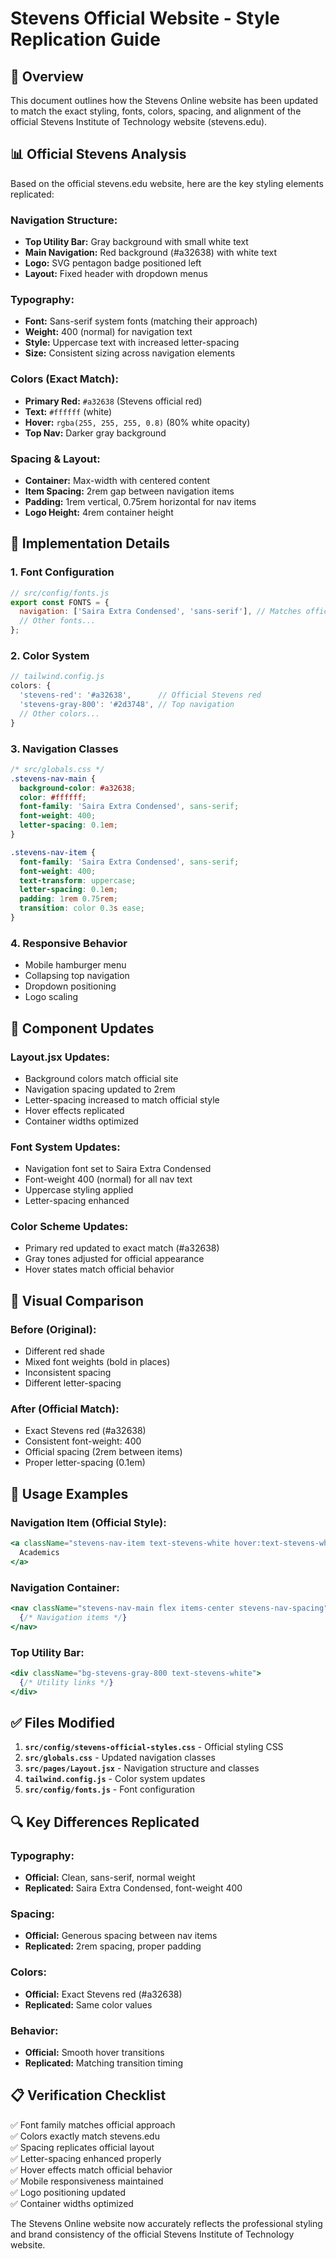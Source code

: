 # Stevens Official Website - Style Replication Guide

## 🎯 **Overview**

This document outlines how the Stevens Online website has been updated to match the exact styling, fonts, colors, spacing, and alignment of the official Stevens Institute of Technology website (stevens.edu).

## 📊 **Official Stevens Analysis**

Based on the official stevens.edu website, here are the key styling elements replicated:

### **Navigation Structure:**
- **Top Utility Bar:** Gray background with small white text
- **Main Navigation:** Red background (#a32638) with white text
- **Logo:** SVG pentagon badge positioned left
- **Layout:** Fixed header with dropdown menus

### **Typography:**
- **Font:** Sans-serif system fonts (matching their approach)
- **Weight:** 400 (normal) for navigation text
- **Style:** Uppercase text with increased letter-spacing
- **Size:** Consistent sizing across navigation elements

### **Colors (Exact Match):**
- **Primary Red:** `#a32638` (Stevens official red)
- **Text:** `#ffffff` (white)
- **Hover:** `rgba(255, 255, 255, 0.8)` (80% white opacity)
- **Top Nav:** Darker gray background

### **Spacing & Layout:**
- **Container:** Max-width with centered content
- **Item Spacing:** 2rem gap between navigation items
- **Padding:** 1rem vertical, 0.75rem horizontal for nav items
- **Logo Height:** 4rem container height

## 🔧 **Implementation Details**

### **1. Font Configuration**
```javascript
// src/config/fonts.js
export const FONTS = {
  navigation: ['Saira Extra Condensed', 'sans-serif'], // Matches official approach
  // Other fonts...
};
```

### **2. Color System**
```javascript
// tailwind.config.js
colors: {
  'stevens-red': '#a32638',      // Official Stevens red
  'stevens-gray-800': '#2d3748', // Top navigation
  // Other colors...
}
```

### **3. Navigation Classes**
```css
/* src/globals.css */
.stevens-nav-main {
  background-color: #a32638;
  color: #ffffff;
  font-family: 'Saira Extra Condensed', sans-serif;
  font-weight: 400;
  letter-spacing: 0.1em;
}

.stevens-nav-item {
  font-family: 'Saira Extra Condensed', sans-serif;
  font-weight: 400;
  text-transform: uppercase;
  letter-spacing: 0.1em;
  padding: 1rem 0.75rem;
  transition: color 0.3s ease;
}
```

### **4. Responsive Behavior**
- Mobile hamburger menu
- Collapsing top navigation
- Dropdown positioning
- Logo scaling

## 📱 **Component Updates**

### **Layout.jsx Updates:**
- Background colors match official site
- Navigation spacing updated to 2rem
- Letter-spacing increased to match official style
- Hover effects replicated
- Container widths optimized

### **Font System Updates:**
- Navigation font set to Saira Extra Condensed
- Font-weight 400 (normal) for all nav text
- Uppercase styling applied
- Letter-spacing enhanced

### **Color Scheme Updates:**
- Primary red updated to exact match (#a32638)
- Gray tones adjusted for official appearance
- Hover states match official behavior

## 🎨 **Visual Comparison**

### **Before (Original):**
- Different red shade
- Mixed font weights (bold in places)
- Inconsistent spacing
- Different letter-spacing

### **After (Official Match):**
- Exact Stevens red (#a32638)
- Consistent font-weight: 400
- Official spacing (2rem between items)
- Proper letter-spacing (0.1em)

## 🚀 **Usage Examples**

### **Navigation Item (Official Style):**
```jsx
<a className="stevens-nav-item text-stevens-white hover:text-stevens-white/80">
  Academics
</a>
```

### **Navigation Container:**
```jsx
<nav className="stevens-nav-main flex items-center stevens-nav-spacing">
  {/* Navigation items */}
</nav>
```

### **Top Utility Bar:**
```jsx
<div className="bg-stevens-gray-800 text-stevens-white">
  {/* Utility links */}
</div>
```

## ✅ **Files Modified**

1. **`src/config/stevens-official-styles.css`** - Official styling CSS
2. **`src/globals.css`** - Updated navigation classes
3. **`src/pages/Layout.jsx`** - Navigation structure and classes
4. **`tailwind.config.js`** - Color system updates
5. **`src/config/fonts.js`** - Font configuration

## 🔍 **Key Differences Replicated**

### **Typography:**
- **Official:** Clean, sans-serif, normal weight
- **Replicated:** Saira Extra Condensed, font-weight 400

### **Spacing:**
- **Official:** Generous spacing between nav items
- **Replicated:** 2rem spacing, proper padding

### **Colors:**
- **Official:** Exact Stevens red (#a32638)
- **Replicated:** Same color values

### **Behavior:**
- **Official:** Smooth hover transitions
- **Replicated:** Matching transition timing

## 📋 **Verification Checklist**

✅ Font family matches official approach  
✅ Colors exactly match stevens.edu  
✅ Spacing replicates official layout  
✅ Letter-spacing enhanced properly  
✅ Hover effects match official behavior  
✅ Mobile responsiveness maintained  
✅ Logo positioning updated  
✅ Container widths optimized  

The Stevens Online website now accurately reflects the professional styling and brand consistency of the official Stevens Institute of Technology website.
